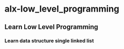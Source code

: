 # alx-low_level_programming
## Learn Low Level  Programming
### Learn data structure single linked list
